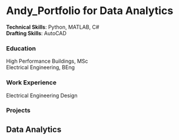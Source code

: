 # Andy_Portfolio for Data Analytics
**Technical Skills**: Python, MATLAB, C# <br/>
**Drafting Skills**: AutoCAD

### Education
High Performance Buildings, MSc <br/>
Electrical Engineering, BEng

### Work Experience 
Electrical Engineering Design

### Projects
Data Analytics
-
